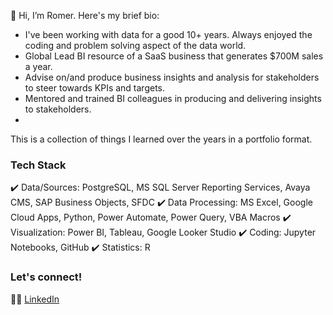 👋 Hi, I’m Romer. Here's my brief bio:

- I've been working with data for a good 10+ years. Always enjoyed the coding and problem solving aspect of the data world. 
- Global Lead BI resource of a SaaS business that generates $700M sales a year.
- Advise on/and produce business insights and analysis for stakeholders to steer towards KPIs and targets.
- Mentored and trained BI colleagues in producing and delivering insights to stakeholders.
- 

This is a collection of things I learned over the years in a portfolio format.

### Tech Stack
:heavy_check_mark: Data/Sources: PostgreSQL, MS SQL Server Reporting Services, Avaya CMS, SAP Business Objects, SFDC
:heavy_check_mark: Data Processing: MS Excel, Google Cloud Apps, Python, Power Automate, Power Query, VBA Macros
:heavy_check_mark: Visualization: Power BI, Tableau, Google Looker Studio
:heavy_check_mark: Coding: Jupyter Notebooks, GitHub
:heavy_check_mark: Statistics: R 


### Let's connect!

:raising_hand_man: [LinkedIn](https://www.linkedin.com/in/romerd/)


<!---
Romer-D/Romer-D is a ✨ special ✨ repository because its `README.md` (this file) appears on your GitHub profile.
You can click the Preview link to take a look at your changes.
--->
